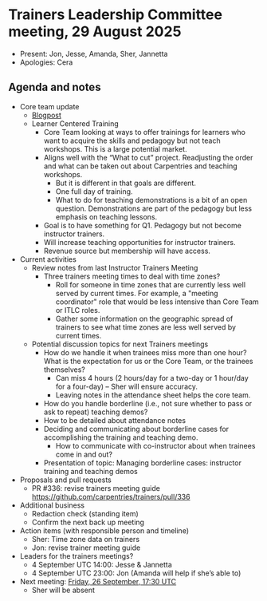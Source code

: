 # Trainers Leadership Committee meeting, 29 August 2025

- Present: Jon, Jesse, Amanda, Sher, Jannetta
- Apologies: Cera

## Agenda and notes

- Core team update
	- [Blogpost](https://carpentries.org/blog/2025/08/introducing-the-new-instructor-trainers-leadership-committee-for-2025/) 
	- Learner Centered Training 
		- Core Team looking at ways to offer trainings for learners who want to acquire the skills and pedagogy but not teach workshops. This is a large potential market.
		- Aligns well with the “What to cut” project. Readjusting the order and what can be taken out about Carpentries and teaching workshops.
			- But it is different in that goals are different.
			- One full day of training.
			- What to do for teaching demonstrations is a bit of an open question. Demonstrations are part of the pedagogy but less emphasis on teaching lessons.
		- Goal is to have something for Q1. Pedagogy but not become instructor trainers.
		- Will increase teaching opportunities for instructor trainers.
		- Revenue source but membership will have access.
- Current activities
	- Review notes from last Instructor Trainers Meeting
		- Three trainers meeting times to deal with time zones?
			- Roll for someone in time zones that are currently less well served by current times. For example, a "meeting coordinator" role that would be less intensive than Core Team or ITLC roles.
			- Gather some information on the geographic spread of trainers to see what time zones are less well served by current times.
	- Potential discussion topics for next Trainers meetings
		- How do we handle it when trainees miss more than one hour? What is the expectation for us or the Core Team, or the trainees themselves?
			- Can miss 4 hours (2 hours/day for a two-day or 1 hour/day for a four-day) – Sher will ensure accuracy.
			- Leaving notes in the attendance sheet helps the core team.
		- How do you handle borderline (i.e., not sure whether to pass or ask to repeat) teaching demos?
		- How to be detailed about attendance notes
		- Deciding and communicating about borderline cases for accomplishing the training and teaching demo.
			- How to communicate with co-instructor about when trainees come in and out?
		- Presentation of topic: Managing borderline cases: instructor training and teaching demos
- Proposals and pull requests
	- PR #336: revise trainers meeting guide <https://github.com/carpentries/trainers/pull/336>
- Additional business
	- Redaction check (standing item)
	- Confirm the next back up meeting 
- Action items (with responsible person and timeline)
	- Sher: Time zone data on trainers
	- Jon: revise trainer meeting guide
- Leaders for the trainers meetings?
	- 4 September UTC 14:00: Jesse & Jannetta
	- 4 September UTC 23:00: Jon (Amanda will help if she’s able to)
- Next meeting: [Friday, 26 September, 17:30 UTC](https://www.timeanddate.com/worldclock/fixedtime.html?iso=20250926T1730)
	- Sher will be absent
